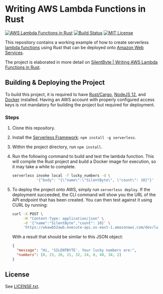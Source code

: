 
# Writing AWS Lambda Functions in Rust

[![AWS Lambda Functions in Rust](https://img.shields.io/badge/Rust-AWS%20Lambda-brown.svg)](https://opensource.org/licenses/MIT)
[![Build Status](https://travis-ci.org/SilentByte/nameof.svg?branch=master)](https://travis-ci.org/SilentByte/nameof)
[![MIT License](https://img.shields.io/badge/license-MIT%20License-blue.svg)](https://opensource.org/licenses/MIT)

This repository contains a working example of how to create serverless [lambda functions](https://aws.amazon.com/lambda/) using Rust that can be deployed onto [Amazon Web Services](https://aws.amazon.com/).

The project is elaborated in more detail on [SilentByte | Writing AWS Lambda Functions in Rust](https://silentbyte.com/writing-aws-lambda-functions-in-rust).


## Building & Deploying the Project

To build this project, it is required to have [Rust/Cargo](https://rustup.rs/), [NodeJS 12](https://nodejs.org/en/download/), and [Docker](https://www.docker.com/) installed. Having an AWS account with properly configured access keys is not mandatory for building the project but required for deployment.

### Steps

1. Clone this repository.

2. Install the [Serverless Framework](https://serverless.com/): `npm install -g serverless`.

3. Within the project directory, run `npm install`.

4. Run the following command to build and test the lambda function. This will compile the Rust project and build a Docker image for execution, so it may take a while to complete.

    ```bash
    serverless invoke local -f lucky_numbers -d \
               '{"body": "{\"name\":\"SilentByte\", \"count\": 10}"}'
    ```

5. To deploy the project onto AWS, simply run `serverless deploy`. If the deployment succeeded, the CLI command will show you the URL of the API endpoint that has been created. You can then test against it using CURL by running:

    ```bash
    curl -X POST \
         -H "Content-Type: application/json" \
         -d '{"name":"SilentByte","count": 10}' \
         'https://wkawb52awb.execute-api.us-east-1.amazonaws.com/dev/lucky_numbers'
    ```

   With a result that should be similar to this JSON object:

   ```json
   {
     "message": "Hi, 'SILENTBYTE'. Your lucky numbers are:",
     "numbers": [8, 23, 26, 21, 32, 24, 8, 40, 34, 2]
   }
   ```


## License

See [LICENSE.txt](LICENSE.txt).
